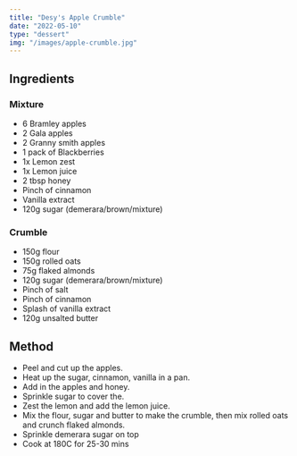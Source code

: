 ```yaml
---
title: "Desy's Apple Crumble"
date: "2022-05-10"
type: "dessert"
img: "/images/apple-crumble.jpg"
---
```


## Ingredients

### Mixture

- 6 Bramley apples
- 2 Gala apples
- 2 Granny smith apples
- 1 pack of Blackberries
- 1x Lemon zest
- 1x Lemon juice
- 2 tbsp honey
- Pinch of cinnamon
- Vanilla extract
- 120g sugar (demerara/brown/mixture)

### Crumble

- 150g flour
- 150g rolled oats
- 75g flaked almonds
- 120g sugar (demerara/brown/mixture)
- Pinch of salt
- Pinch of cinnamon
- Splash of vanilla extract
- 120g unsalted butter

## Method

- Peel and cut up the apples.
- Heat up the sugar, cinnamon, vanilla in a pan.
- Add in the apples and honey.
- Sprinkle sugar to cover the.
- Zest the lemon and add the lemon juice.
- Mix the flour, sugar and butter to make the crumble, then mix rolled oats and crunch flaked almonds.
- Sprinkle demerara sugar on top
- Cook at 180C for 25-30 mins
